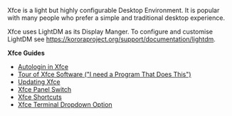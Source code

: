 Xfce is a light but highly configurable Desktop Environment. It is popular with many people who prefer a simple and traditional desktop experience.

Xfce uses LightDM as its Display Manger. To configure and customise LightDM see <https://kororaproject.org/support/documentation/lightdm>.


**Xfce Guides**  

- [Autologin in Xfce](https://kororaproject.org/support/documentation/autologin-in-xfce)
- [Tour of Xfce Software ("I need a Program That Does This")](https://kororaproject.org/support/documentation/tour-of-xfce-software-i-need-a-program-that-does-this)
- [Updating Xfce](https://kororaproject.org/support/documentation/updating-xfce)
- [Xfce Panel Switch](https://kororaproject.org/support/documentation/xfce-panel-switch)
- [Xfce Shortcuts](https://kororaproject.org/support/documentation/xfce-shortcuts)
- [Xfce Terminal Dropdown Option](https://kororaproject.org/support/documentation/xfce-terminal)
